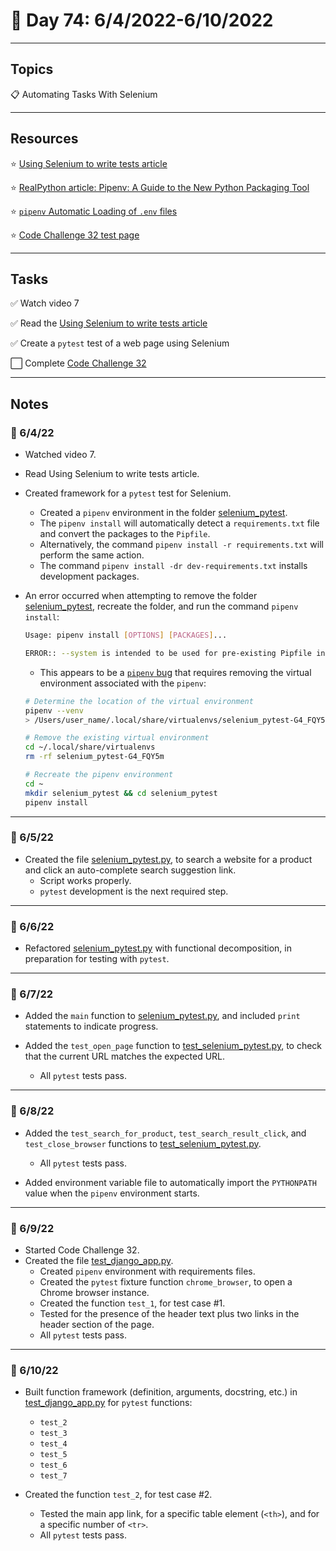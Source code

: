 # :calendar: Day 74: 6/4/2022-6/10/2022

---

## Topics

:clipboard: Automating Tasks With Selenium

---

## Resources

:star: [Using Selenium to write tests article](https://selenium-python.readthedocs.io/getting-started.html#using-selenium-to-write-tests)

:star: [RealPython article: Pipenv: A Guide to the New Python Packaging Tool](https://realpython.com/pipenv-guide/#i-already-have-a-requirementstxt-how-do-i-convert-to-a-pipfile)

:star: [`pipenv` Automatic Loading of `.env` files](https://pipenv.pypa.io/en/latest/advanced/#automatic-loading-of-env)

:star: [Code Challenge 32 test page](https://pyplanet.herokuapp.com)

---

## Tasks

:white_check_mark: Watch video 7

:white_check_mark: Read the [Using Selenium to write tests article](https://selenium-python.readthedocs.io/getting-started.html#using-selenium-to-write-tests)

:white_check_mark: Create a `pytest` test of a web page using Selenium

:white_large_square: Complete [Code Challenge 32](https://codechalleng.es/challenges/32)

---

## Notes

### :notebook: 6/4/22

- Watched video 7.

- Read Using Selenium to write tests article.

- Created framework for a `pytest` test for Selenium.
    - Created a `pipenv` environment in the folder [selenium_pytest](https://github.com/timothyhull/100daysofcode/tree/main/days/_74/selenium_pytest).
    - The `pipenv install` will automatically detect a `requirements.txt` file and convert the packages to the `Pipfile`.
    - Alternatively, the command `pipenv install -r requirements.txt` will perform the same action.
    - The command `pipenv install -dr dev-requirements.txt` installs development packages.

- An error occurred when attempting to remove the folder [selenium_pytest](https://github.com/timothyhull/100daysofcode/tree/main/days/_74/selenium_pytest), recreate the folder, and run the command `pipenv install`:

    ```bash
    Usage: pipenv install [OPTIONS] [PACKAGES]...

    ERROR:: --system is intended to be used for pre-existing Pipfile installation, not installation of specific packages. Aborting.
    ```

    - This appears to be a [`pipenv` bug](https://github.com/pypa/pipenv/issues/5052) that requires removing the virtual environment associated with the `pipenv`:

    ```bash
    # Determine the location of the virtual environment
    pipenv --venv
    > /Users/user_name/.local/share/virtualenvs/selenium_pytest-G4_FQY5m

    # Remove the existing virtual environment
    cd ~/.local/share/virtualenvs
    rm -rf selenium_pytest-G4_FQY5m

    # Recreate the pipenv environment
    cd ~
    mkdir selenium_pytest && cd selenium_pytest
    pipenv install
    ```

---

### :notebook: 6/5/22

- Created the file [selenium_pytest.py](https://github.com/timothyhull/100daysofcode/blob/main/days/_74/selenium_pytest/app/selenium_pytest.py), to search a website for a product and click an auto-complete search suggestion link.
    - Script works properly.
    - `pytest` development is the next required step.

---

### :notebook: 6/6/22

- Refactored [selenium_pytest.py](https://github.com/timothyhull/100daysofcode/blob/main/days/_74/selenium_pytest/app/selenium_pytest.py) with functional decomposition, in preparation for testing with `pytest`.

---

### :notebook: 6/7/22

- Added the `main` function to [selenium_pytest.py](https://github.com/timothyhull/100daysofcode/blob/main/days/_74/selenium_pytest/app/selenium_pytest.py), and included `print` statements to indicate progress.

- Added the `test_open_page` function to [test_selenium_pytest.py](https://github.com/timothyhull/100daysofcode/blob/main/days/_74/selenium_pytest/tests/test_selenium_pytest.py), to check that the current URL matches the expected URL.
    - All `pytest` tests pass.

---

### :notebook: 6/8/22

- Added the `test_search_for_product`, `test_search_result_click`,  and `test_close_browser` functions to [test_selenium_pytest.py](https://github.com/timothyhull/100daysofcode/blob/main/days/_74/selenium_pytest/tests/test_selenium_pytest.py).
    - All `pytest` tests pass.

- Added environment variable file to automatically import the `PYTHONPATH` value when the `pipenv` environment starts.

---

### :notebook: 6/9/22

- Started Code Challenge 32.
- Created the file [test_django_app.py](https://github.com/timothyhull/100daysofcode/blob/main/days/_74/django_app_pytest/test_django_app.py).
    - Created `pipenv` environment with requirements files.
    - Created the `pytest` fixture function `chrome_browser`, to open a Chrome browser instance.
    - Created the function `test_1`, for test case #1.
    - Tested for the presence of the header text plus two links in the header section of the page.
    - All `pytest` tests pass.

---

### :notebook: 6/10/22

- Built function framework (definition, arguments, docstring, etc.) in [test_django_app.py](https://github.com/timothyhull/100daysofcode/blob/main/days/_74/django_app_pytest/test_django_app.py) for `pytest` functions:
    - `test_2`
    - `test_3`
    - `test_4`
    - `test_5`
    - `test_6`
    - `test_7`

- Created the function `test_2`, for test case #2.
    - Tested the main app link, for a specific table element (`<th>`), and for a specific number of `<tr>`.
    - All `pytest` tests pass.
